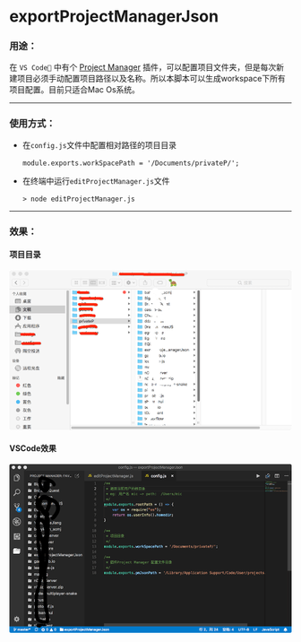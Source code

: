 # exportProjectManagerJson

### 用途：
在 ```VS Code``` 中有个 [Project Manager](https://github.com/alefragnani/vscode-project-manager)
插件，可以配置项目文件夹，但是每次新建项目必须手动配置项目路径以及名称。所以本脚本可以生成workspace下所有项目配置。目前只适合Mac Os系统。

---
### 使用方式：
- 在```config.js```文件中配置相对路径的项目目录

	```
	module.exports.workSpacePath = '/Documents/privateP/';

	```
- 在终端中运行```editProjectManager.js```文件

	```
	> node editProjectManager.js
	```	

---
### 效果：
#### 项目目录
![](./img/img1.png)
#### VSCode效果
![](./img/img2.png)
